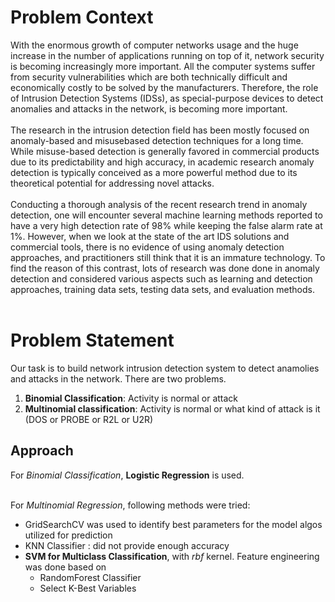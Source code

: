 # Problem Context
With the enormous growth of computer networks usage and the huge increase in the number of
applications running on top of it, network security is becoming increasingly more important. All
the computer systems suffer from security vulnerabilities which are both technically difficult and
economically costly to be solved by the manufacturers. Therefore, the role of Intrusion Detection
Systems (IDSs), as special-purpose devices to detect anomalies and attacks in the network, is
becoming more important.<br><br>
The research in the intrusion detection field has been mostly focused on anomaly-based and
misusebased detection techniques for a long time. While misuse-based detection is generally
favored in commercial products due to its predictability and high accuracy, in academic research
anomaly detection is typically conceived as a more powerful method due to its theoretical
potential for addressing novel attacks.<br><br>
Conducting a thorough analysis of the recent research trend in anomaly detection, one will
encounter several machine learning methods reported to have a very high detection rate of 98%
while keeping the false alarm rate at 1%. However, when we look at the state of the art IDS
solutions and commercial tools, there is no evidence of using anomaly detection approaches, and
practitioners still think that it is an immature technology. To find the reason of this contrast, lots
of research was done done in anomaly detection and considered various aspects such as learning
and detection approaches, training data sets, testing data sets, and evaluation methods.<br><br>

# Problem Statement
Our task is to build network intrusion detection system to detect anamolies and attacks in the
network. There are two problems.<br>
1. **Binomial Classification**: Activity is normal or attack
2. **Multinomial classification**: Activity is normal or what kind of attack is it (DOS or PROBE or R2L or U2R)

## Approach
For *Binomial Classification*, **Logistic Regression** is used.<br><br>

For  *Multinomial Regression*, following methods were tried: <br>
- GridSearchCV was used to identify best parameters for the model algos utilized for prediction
- KNN Classifier : did not provide enough accuracy
- **SVM for Multiclass Classification**, with *rbf* kernel. Feature engineering was done based on
  - RandomForest Classifier
  - Select K-Best Variables
